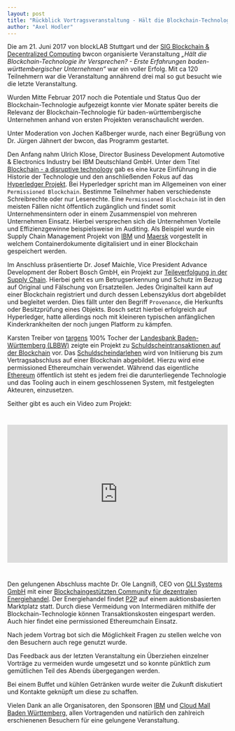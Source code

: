```yaml
---
layout: post
title: "Rückblick Vortragsveranstaltung - Hält die Blockchain-Technologie ihr Versprechen?"
author: "Axel Hodler"
---
```


Die am 21. Juni 2017 von blockLAB Stuttgart und der [SIG Blockchain & Decentralized Computing](http://www.bwcon.de/fuer-das-netzwerk/special-interest-groups/sig-blockchain.html) bwcon organisierte Veranstaltung *„Hält die Blockchain-Technologie ihr Versprechen? - Erste Erfahrungen baden-württembergischer Unternehmen“* war ein voller Erfolg. Mit ca 120 Teilnehmern war die Veranstaltung annährend drei mal so gut besucht wie die letzte Veranstaltung.

Wurden Mitte Februar 2017 noch die Potentiale und Status Quo der Blockchain-Technologie aufgezeigt konnte vier Monate später bereits die Relevanz der Blockchain-Technologie für baden-württembergische Unternehmen anhand von ersten Projekten veranschaulicht werden.

Unter Moderation von Jochen Kaßberger wurde, nach einer Begrüßung von Dr. Jürgen Jähnert der bwcon, das Programm gestartet.

Den Anfang nahm Ulrich Klose, Director Business Development Automotive & Electronics Industry bei IBM Deutschland GmbH. Unter dem Titel [Blockchain - a disruptive technology](https://www.dropbox.com/sh/4m0r3tui3vfu1k8/AADc94zpO-nlFpaUkklY24EWa/Klose_IBM_Pr%C3%A4sentation.PDF?dl=0) gab es eine kurze Einführung in die Historie der Technologie und den anschließenden Fokus auf das [Hyperledger Projekt](https://www.hyperledger.org/). Bei Hyperledger spricht man im Allgemeinen von einer `Permissioned Blockchain`. Bestimme Teilnehmer haben verschiedenste Schreibrechte oder nur Leserechte. Eine `Permissioned Blockchain` ist in den meisten Fällen nicht öffentlich zugänglich und findet somit Unternehmensintern oder in einem Zusammenspiel von mehreren Unternehmen Einsatz. Hierbei versprechen sich die Unternehmen Vorteile und Effizienzgewinne beispielsweise im Auditing. Als Beispiel wurde ein Supply Chain Management Projekt von [IBM](https://www.ibm.com) und [Maersk](http://www.maersk.com/) vorgestellt in welchem Containerdokumente digitalisiert und in einer Blockchain gespeichert werden.

Im Anschluss präsentierte Dr. Josef Maichle, Vice President Advance Development der Robert Bosch GmbH, ein Projekt zur [Teileverfolgung in der Supply Chain](https://www.dropbox.com/sh/4m0r3tui3vfu1k8/AAAc-3rVCWqD9huk5C0jyQdma?dl=0&preview=Maichle_Bosch_Pr%C3%A4sentation.pdf). Hierbei geht es um Betrugserkennung und Schutz im Bezug auf Original und Fälschung von Ersatzteilen. Jedes Originalteil kann auf einer Blockchain registriert und durch dessen Lebenszyklus dort abgebildet und begleitet werden. Dies fällt unter den Begriff `Provenance`, die Herkunfts oder Besitzprüfung eines Objekts. Bosch setzt hierbei erfolgreich auf Hyperledger, hatte allerdings noch mit kleineren typischen anfänglichen Kinderkrankheiten der noch jungen Platform zu kämpfen.

Karsten Treiber von [targens](http://www.targens.de/) 100% Tocher der [Landesbank Baden-Württemberg (LBBW)](http://www.lbbw.de/) zeigte ein Projekt zu [Schuldscheintransaktionen auf der Blockchain](https://www.dropbox.com/sh/4m0r3tui3vfu1k8/AAAc-3rVCWqD9huk5C0jyQdma?dl=0&preview=Treiber_targens_Pr%C3%A4sentation.PDF) vor. Das [Schuldscheindarlehen](https://de.wikipedia.org/wiki/Schuldscheindarlehen) wird von Initiierung bis zum Vertragsabschluss auf einer Blockchain abgebildet. Hierzu wird eine permissioned Ethereumchain verwendet. Während das eigentliche [Ethereum](https://www.ethereum.org/) öffentlich ist steht es jedem frei die darunterliegende Technologie und das Tooling auch in einem geschlossenen System, mit festgelegten Akteuren, einzusetzen.

Seither gibt es auch ein Video zum Projekt:

<div style="display: flex; align-items: center; justify-content: center; margin: 40px 0 40px 0;">
  <iframe width="560" height="315" src="https://www.youtube.com/embed/e5kjLWDt0KE" frameborder="0" allowfullscreen></iframe>
</div>

Den gelungenen Abschluss machte Dr. Ole Langniß, CEO von [OLI Systems GmbH](http://www.my-oli.com/) mit einer [Blockchaingestützten Community für dezentralen Energiehandel](https://www.dropbox.com/sh/4m0r3tui3vfu1k8/AAAc-3rVCWqD9huk5C0jyQdma?dl=0&preview=Langniss_OLI_Pr%C3%A4sentation.pdf). Der Energiehandel findet [P2P](https://de.wikipedia.org/wiki/Peer-to-Peer) auf einem auktionsbasierten Marktplatz statt. Durch diese Vermeidung von Intermediären mithilfe der Blockchain-Technologie können Transaktionskosten eingespart werden. Auch hier findet eine permissioned Ethereumchain Einsatz.

Nach jedem Vortrag bot sich die Möglichkeit Fragen zu stellen welche von den Besuchern auch rege genutzt wurde.

Das Feedback aus der letzten Veranstaltung ein Überziehen einzelner Vorträge zu vermeiden wurde umgesetzt und so konnte pünktlich zum gemütlichen Teil des Abends übergegangen werden.

Bei einem Buffet und kühlen Getränken wurde weiter die Zukunft diskutiert und Kontakte geknüpft um diese zu schaffen.

Vielen Dank an alle Organisatoren, den Sponsoren [IBM](https://cloud-mall-bw.de/) und [Cloud Mall Baden Württemberg](https://cloud-mall-bw.de/), allen Vortragenden und natürlich den zahlreich erschienenen Besuchern für eine gelungene Veranstaltung.
